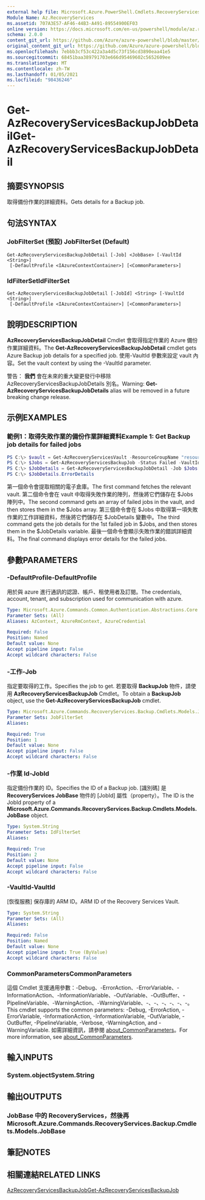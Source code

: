 ```yaml
---
external help file: Microsoft.Azure.PowerShell.Cmdlets.RecoveryServices.Backup.dll-Help.xml
Module Name: Az.RecoveryServices
ms.assetid: 707A3E57-AF46-44B3-A491-89554900EF03
online version: https://docs.microsoft.com/en-us/powershell/module/az.recoveryservices/get-azrecoveryservicesbackupjobdetail
schema: 2.0.0
content_git_url: https://github.com/Azure/azure-powershell/blob/master/src/RecoveryServices/RecoveryServices/help/Get-AzRecoveryServicesBackupJobDetail.md
original_content_git_url: https://github.com/Azure/azure-powershell/blob/master/src/RecoveryServices/RecoveryServices/help/Get-AzRecoveryServicesBackupJobDetail.md
ms.openlocfilehash: 7ebbb3cf53c422a3a4d5c73f156cd3890eaa41e5
ms.sourcegitcommit: 68451baa389791703e666d95469602c5652609ee
ms.translationtype: MT
ms.contentlocale: zh-TW
ms.lasthandoff: 01/05/2021
ms.locfileid: "98436246"
---
```

# <span data-ttu-id="d4447-101">Get-AzRecoveryServicesBackupJobDetail</span><span class="sxs-lookup"><span data-stu-id="d4447-101">Get-AzRecoveryServicesBackupJobDetail</span></span>

## <span data-ttu-id="d4447-102">摘要</span><span class="sxs-lookup"><span data-stu-id="d4447-102">SYNOPSIS</span></span>

<span data-ttu-id="d4447-103">取得備份作業的詳細資料。</span><span class="sxs-lookup"><span data-stu-id="d4447-103">Gets details for a Backup job.</span></span>

## <span data-ttu-id="d4447-104">句法</span><span class="sxs-lookup"><span data-stu-id="d4447-104">SYNTAX</span></span>

### <span data-ttu-id="d4447-105">JobFilterSet (預設) </span><span class="sxs-lookup"><span data-stu-id="d4447-105">JobFilterSet (Default)</span></span>
```
Get-AzRecoveryServicesBackupJobDetail [-Job] <JobBase> [-VaultId <String>]
 [-DefaultProfile <IAzureContextContainer>] [<CommonParameters>]
```

### <span data-ttu-id="d4447-106">IdFilterSet</span><span class="sxs-lookup"><span data-stu-id="d4447-106">IdFilterSet</span></span>
```
Get-AzRecoveryServicesBackupJobDetail [-JobId] <String> [-VaultId <String>]
 [-DefaultProfile <IAzureContextContainer>] [<CommonParameters>]
```

## <span data-ttu-id="d4447-107">說明</span><span class="sxs-lookup"><span data-stu-id="d4447-107">DESCRIPTION</span></span>

<span data-ttu-id="d4447-108">**AzRecoveryServicesBackupJobDetail** Cmdlet 會取得指定作業的 Azure 備份作業詳細資料。</span><span class="sxs-lookup"><span data-stu-id="d4447-108">The **Get-AzRecoveryServicesBackupJobDetail** cmdlet gets Azure Backup job details for a specified job.</span></span>
<span data-ttu-id="d4447-109">使用-VaultId 參數來設定 vault 內容。</span><span class="sxs-lookup"><span data-stu-id="d4447-109">Set the vault context by using the -VaultId parameter.</span></span>

<span data-ttu-id="d4447-110">警告： **我們** 會在未來的重大變更發行中移除 AzRecoveryServicesBackupJobDetails 別名。</span><span class="sxs-lookup"><span data-stu-id="d4447-110">Warning: **Get-AzRecoveryServicesBackupJobDetails** alias will be removed in a future breaking change release.</span></span>

## <span data-ttu-id="d4447-111">示例</span><span class="sxs-lookup"><span data-stu-id="d4447-111">EXAMPLES</span></span>

### <span data-ttu-id="d4447-112">範例1：取得失敗作業的備份作業詳細資料</span><span class="sxs-lookup"><span data-stu-id="d4447-112">Example 1: Get Backup job details for failed jobs</span></span>

```powershell
PS C:\> $vault = Get-AzRecoveryServicesVault -ResourceGroupName "resourceGroup" -Name "vaultName"
PS C:\> $Jobs = Get-AzRecoveryServicesBackupJob -Status Failed -VaultId $vault.ID
PS C:\> $JobDetails = Get-AzRecoveryServicesBackupJobDetail -Job $Jobs[0] -VaultId $vault.ID
PS C:\> $JobDetails.ErrorDetails
```

<span data-ttu-id="d4447-113">第一個命令會提取相關的電子倉庫。</span><span class="sxs-lookup"><span data-stu-id="d4447-113">The first command fetches the relevant vault.</span></span> <span data-ttu-id="d4447-114">第二個命令會在 vault 中取得失敗作業的陣列，然後將它們儲存在 $Jobs 陣列中。</span><span class="sxs-lookup"><span data-stu-id="d4447-114">The second command gets an array of failed jobs in the vault, and then stores them in the $Jobs array.</span></span>
<span data-ttu-id="d4447-115">第三個命令會在 $Jobs 中取得第一項失敗作業的工作詳細資料，然後將它們儲存在 $JobDetails 變數中。</span><span class="sxs-lookup"><span data-stu-id="d4447-115">The third command gets the job details for the 1st failed job in $Jobs, and then stores them in the $JobDetails variable.</span></span>
<span data-ttu-id="d4447-116">最後一個命令會顯示失敗作業的錯誤詳細資料。</span><span class="sxs-lookup"><span data-stu-id="d4447-116">The final command displays error details for the failed jobs.</span></span>

## <span data-ttu-id="d4447-117">參數</span><span class="sxs-lookup"><span data-stu-id="d4447-117">PARAMETERS</span></span>

### <span data-ttu-id="d4447-118">-DefaultProfile</span><span class="sxs-lookup"><span data-stu-id="d4447-118">-DefaultProfile</span></span>

<span data-ttu-id="d4447-119">用於與 azure 進行通訊的認證、帳戶、租使用者及訂閱。</span><span class="sxs-lookup"><span data-stu-id="d4447-119">The credentials, account, tenant, and subscription used for communication with azure.</span></span>

```yaml
Type: Microsoft.Azure.Commands.Common.Authentication.Abstractions.Core.IAzureContextContainer
Parameter Sets: (All)
Aliases: AzContext, AzureRmContext, AzureCredential

Required: False
Position: Named
Default value: None
Accept pipeline input: False
Accept wildcard characters: False
```

### <span data-ttu-id="d4447-120">-工作</span><span class="sxs-lookup"><span data-stu-id="d4447-120">-Job</span></span>

<span data-ttu-id="d4447-121">指定要取得的工作。</span><span class="sxs-lookup"><span data-stu-id="d4447-121">Specifies the job to get.</span></span>
<span data-ttu-id="d4447-122">若要取得 **BackupJob** 物件，請使用 **AzRecoveryServicesBackupJob** Cmdlet。</span><span class="sxs-lookup"><span data-stu-id="d4447-122">To obtain a **BackupJob** object, use the **Get-AzRecoveryServicesBackupJob** cmdlet.</span></span>

```yaml
Type: Microsoft.Azure.Commands.RecoveryServices.Backup.Cmdlets.Models.JobBase
Parameter Sets: JobFilterSet
Aliases:

Required: True
Position: 1
Default value: None
Accept pipeline input: False
Accept wildcard characters: False
```

### <span data-ttu-id="d4447-123">-作業 Id</span><span class="sxs-lookup"><span data-stu-id="d4447-123">-JobId</span></span>

<span data-ttu-id="d4447-124">指定備份作業的 ID。</span><span class="sxs-lookup"><span data-stu-id="d4447-124">Specifies the ID of a Backup job.</span></span>
<span data-ttu-id="d4447-125">[識別碼] 是 **RecoveryServices JobBase** 物件的 [JobId] 屬性（property）。</span><span class="sxs-lookup"><span data-stu-id="d4447-125">The ID is the JobId property of a **Microsoft.Azure.Commands.RecoveryServices.Backup.Cmdlets.Models.JobBase** object.</span></span>

```yaml
Type: System.String
Parameter Sets: IdFilterSet
Aliases:

Required: True
Position: 2
Default value: None
Accept pipeline input: False
Accept wildcard characters: False
```

### <span data-ttu-id="d4447-126">-VaultId</span><span class="sxs-lookup"><span data-stu-id="d4447-126">-VaultId</span></span>

<span data-ttu-id="d4447-127">[恢復服務] 保存庫的 ARM ID。</span><span class="sxs-lookup"><span data-stu-id="d4447-127">ARM ID of the Recovery Services Vault.</span></span>

```yaml
Type: System.String
Parameter Sets: (All)
Aliases:

Required: False
Position: Named
Default value: None
Accept pipeline input: True (ByValue)
Accept wildcard characters: False
```

### <span data-ttu-id="d4447-128">CommonParameters</span><span class="sxs-lookup"><span data-stu-id="d4447-128">CommonParameters</span></span>
<span data-ttu-id="d4447-129">這個 Cmdlet 支援通用參數：-Debug、-ErrorAction、-ErrorVariable、-InformationAction、-InformationVariable、-OutVariable、-OutBuffer、-PipelineVariable、-WarningAction、-WarningVariable、-、-、-、-、-、-。</span><span class="sxs-lookup"><span data-stu-id="d4447-129">This cmdlet supports the common parameters: -Debug, -ErrorAction, -ErrorVariable, -InformationAction, -InformationVariable, -OutVariable, -OutBuffer, -PipelineVariable, -Verbose, -WarningAction, and -WarningVariable.</span></span> <span data-ttu-id="d4447-130">如需詳細資訊，請參閱 [about_CommonParameters](http://go.microsoft.com/fwlink/?LinkID=113216)。</span><span class="sxs-lookup"><span data-stu-id="d4447-130">For more information, see [about_CommonParameters](http://go.microsoft.com/fwlink/?LinkID=113216).</span></span>

## <span data-ttu-id="d4447-131">輸入</span><span class="sxs-lookup"><span data-stu-id="d4447-131">INPUTS</span></span>

### <span data-ttu-id="d4447-132">System.object</span><span class="sxs-lookup"><span data-stu-id="d4447-132">System.String</span></span>

## <span data-ttu-id="d4447-133">輸出</span><span class="sxs-lookup"><span data-stu-id="d4447-133">OUTPUTS</span></span>

### <span data-ttu-id="d4447-134">JobBase 中的 RecoveryServices，然後再</span><span class="sxs-lookup"><span data-stu-id="d4447-134">Microsoft.Azure.Commands.RecoveryServices.Backup.Cmdlets.Models.JobBase</span></span>

## <span data-ttu-id="d4447-135">筆記</span><span class="sxs-lookup"><span data-stu-id="d4447-135">NOTES</span></span>

## <span data-ttu-id="d4447-136">相關連結</span><span class="sxs-lookup"><span data-stu-id="d4447-136">RELATED LINKS</span></span>

[<span data-ttu-id="d4447-137">AzRecoveryServicesBackupJob</span><span class="sxs-lookup"><span data-stu-id="d4447-137">Get-AzRecoveryServicesBackupJob</span></span>](./Get-AzRecoveryServicesBackupJob.md)
